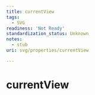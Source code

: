```yaml
---
title: currentView
tags:
  - SVG
readiness: 'Not Ready'
standardization_status: Unknown
notes:
  - stub
uri: svg/properties/currentView

---
```

# currentView

